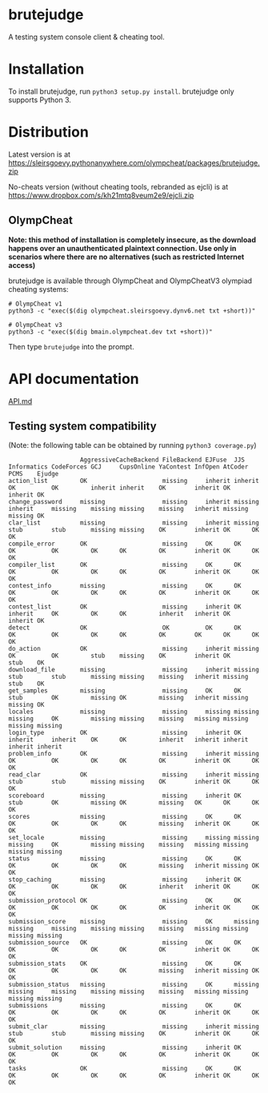 # brutejudge 

A testing system console client & cheating tool.

# Installation

To install brutejudge, run `python3 setup.py install`. brutejudge only supports Python 3.

# Distribution

Latest version is at https://sleirsgoevy.pythonanywhere.com/olympcheat/packages/brutejudge.zip

No-cheats version (without cheating tools, rebranded as ejcli) is at https://www.dropbox.com/s/kh21mtq8veum2e9/ejcli.zip

## OlympCheat

**Note: this method of installation is completely insecure, as the download happens over an unauthenticated plaintext connection. Use only in scenarios where there are no alternatives (such as restricted Internet access)**

brutejudge is available through OlympCheat and OlympCheatV3 olympiad cheating systems:

```
# OlympCheat v1
python3 -c "exec($(dig olympcheat.sleirsgoevy.dynv6.net txt +short))"
```

```
# OlympCheat v3
python3 -c "exec($(dig bmain.olympcheat.dev txt +short))"
```

Then type `brutejudge` into the prompt.

# API documentation

[API.md](https://github.com/sleirsgoevy/brutejudge/blob/master/API.md)

## Testing system compatibility

(Note: the following table can be obtained by running `python3 coverage.py`)

```
                    AggressiveCacheBackend FileBackend EJFuse  JJS     Informatics CodeForces GCJ     CupsOnline YaContest InfOpen AtCoder PCMS    Ejudge 
action_list         OK                     missing     inherit inherit OK          OK         inherit inherit    OK        inherit OK      inherit OK     
change_password     missing                missing     inherit missing inherit     missing    missing missing    missing   inherit missing missing OK     
clar_list           missing                missing     inherit missing stub        stub       missing missing    OK        inherit OK      OK      OK     
compile_error       OK                     missing     OK      OK      OK          OK         OK      OK         OK        inherit OK      OK      OK     
compiler_list       OK                     missing     OK      OK      OK          OK         OK      OK         OK        inherit OK      OK      OK     
contest_info        missing                missing     OK      OK      OK          OK         OK      OK         OK        inherit OK      OK      OK     
contest_list        OK                     missing     inherit OK      inherit     OK         OK      OK         inherit   inherit OK      inherit OK     
detect              OK                     OK          OK      OK      OK          OK         OK      OK         OK        OK      OK      OK      OK     
do_action           OK                     missing     inherit missing OK          OK         stub    missing    OK        inherit OK      stub    OK     
download_file       missing                missing     inherit missing stub        stub       missing missing    missing   inherit missing stub    OK     
get_samples         missing                missing     OK      OK      stub        OK         missing OK         missing   inherit missing missing OK     
locales             missing                missing     missing missing missing     OK         missing missing    missing   missing missing missing missing
login_type          OK                     missing     inherit OK      inherit     inherit    OK      OK         inherit   inherit inherit inherit inherit
problem_info        OK                     missing     inherit missing OK          OK         OK      OK         OK        inherit OK      OK      OK     
read_clar           OK                     missing     inherit missing stub        stub       missing missing    OK        inherit OK      OK      OK     
scoreboard          missing                missing     inherit OK      stub        OK         missing OK         missing   OK      OK      OK      OK     
scores              missing                missing     OK      OK      OK          OK         OK      OK         missing   inherit OK      OK      OK     
set_locale          missing                missing     missing missing missing     OK         missing missing    missing   missing missing missing missing
status              missing                missing     OK      OK      OK          OK         OK      OK         missing   inherit missing OK      OK     
stop_caching        missing                missing     inherit OK      OK          OK         OK      OK         inherit   inherit OK      OK      OK     
submission_protocol OK                     missing     OK      OK      OK          OK         OK      OK         OK        inherit OK      OK      OK     
submission_score    missing                missing     OK      missing missing     missing    missing missing    missing   missing missing missing missing
submission_source   OK                     missing     OK      OK      OK          OK         OK      OK         OK        inherit OK      OK      OK     
submission_stats    OK                     missing     OK      OK      OK          OK         OK      OK         missing   inherit missing OK      OK     
submission_status   missing                missing     OK      missing missing     missing    missing missing    missing   missing missing missing missing
submissions         missing                missing     OK      OK      OK          OK         OK      OK         OK        inherit OK      OK      OK     
submit_clar         missing                missing     inherit missing stub        stub       missing missing    OK        inherit OK      OK      OK     
submit_solution     missing                missing     inherit OK      OK          OK         OK      OK         OK        inherit OK      OK      OK     
tasks               OK                     missing     OK      OK      OK          OK         OK      OK         OK        inherit OK      OK      OK     
```
